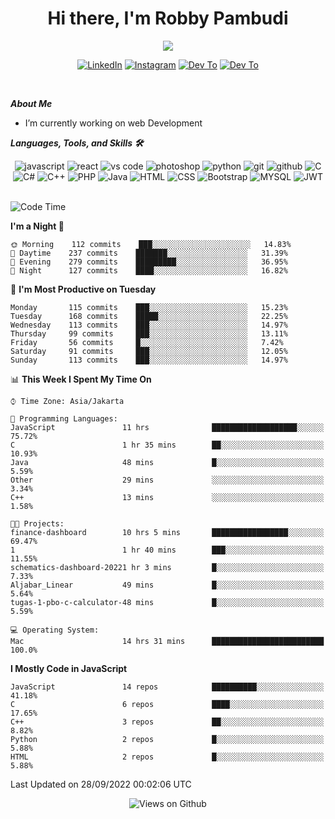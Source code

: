 <div align="center">
   <h1>Hi there, I'm Robby Pambudi </h1>

<img src="https://pronoun.cyou/x/y?subject=He&object=Him&height=20"> 
</div>

<p align='center'>
   <a href="https://www.linkedin.com/in/robbypambudi" target="_blank"><img src="https://img.shields.io/badge/LinkedIn-0077B5?style=for-the-badge&logo=linkedin&logoColor=white" alt="LinkedIn"></a>
   <a href="https://www.instagram.com/robbypambudi" target="_blank"><img src="https://img.shields.io/badge/Instagram-E4405F?style=for-the-badge&logo=instagram&logoColor=white" alt="Instagram"></a>
   <a href="https://dev.to/robbypambudi" target="_blank"><img src="https://img.shields.io/badge/dev.to-0A0A0A?style=for-the-badge&logo=dev.to&logoColor=white" alt="Dev To"></a>
   <a href="https://www.facebook.com/robbyulungpambudi" target="_blank"><img src="https://img.shields.io/badge/Facebook-1877F2?style=for-the-badge&logo=facebook&logoColor=white" alt="Dev To"></a>

</p> <p>
<br>
   
***About Me***
   
- I’m currently working on web Development
 
   
***Languages, Tools, and Skills 🛠***

   <div align="center">
   <img src="https://img.shields.io/badge/JavaScript-F7DF1E?style=for-the-badge&logo=javascript&logoColor=black" alt="javascript" />
      <img src="https://img.shields.io/badge/React-61DAFB?style=for-the-badge&logo=react&logoColor=black" alt="react" />
      <img src="https://img.shields.io/badge/vs%20code-007ACC?style=for-the-badge&logo=visual%20studio%20code&logoColor=white" alt="vs code" />
      <img src="https://img.shields.io/badge/adobe%20photoshop-31A8FF?style=for-the-badge&logo=adobe%20photoshop&logoColor=white" alt="photoshop" />
      <img src="https://img.shields.io/badge/python-3776AB?style=for-the-badge&logo=python&logoColor=white" alt="python" />
      <img src="https://img.shields.io/badge/Git-F05032?style=for-the-badge&logo=git&logoColor=white" alt="git" />
      <img src="https://img.shields.io/badge/GitHub-100000?style=for-the-badge&logo=github&logoColor=white" alt="github" />
      <img src="https://img.shields.io/badge/c-%2300599C.svg?style=for-the-badge&logo=c&logoColor=white" alt="C" />
      <img src="https://img.shields.io/badge/c%23-%23239120.svg?style=for-the-badge&logo=c-sharp&logoColor=white" alt="C#" />
      <img src="https://img.shields.io/badge/c++-%2300599C.svg?style=for-the-badge&logo=c%2B%2B&logoColor=white" alt="C++" />   
      <img src="https://img.shields.io/badge/PHP-777BB4?style=for-the-badge&logo=php&logoColor=white" alt="PHP" />
      <img src="https://img.shields.io/badge/Java-ED8B00?style=for-the-badge&logo=java&logoColor=white" alt="Java"/>
      <img src="https://img.shields.io/badge/HTML5-E34F26?style=for-the-badge&logo=html5&logoColor=white" alt="HTML" />
      <img src="https://img.shields.io/badge/CSS-239120?&style=for-the-badge&logo=css3&logoColor=white" alt ="CSS" />
      <img src="https://img.shields.io/badge/Bootstrap-563D7C?style=for-the-badge&logo=bootstrap&logoColor=white" alt="Bootstrap" />
      <img src="https://img.shields.io/badge/MySQL-00000F?style=for-the-badge&logo=mysql&logoColor=white" alt="MYSQL" />
      <img src="https://img.shields.io/badge/json%20web%20tokens-323330?style=for-the-badge&logo=json-web-tokens&logoColor=pink" alt="JWT" />
      
   </div><br>
   
<!--START_SECTION:waka-->
![Code Time](http://img.shields.io/badge/Code%20Time-53%20hrs%2054%20mins-blue)

**I'm a Night 🦉** 

```text
🌞 Morning    112 commits    ███░░░░░░░░░░░░░░░░░░░░░░   14.83% 
🌆 Daytime    237 commits    ███████░░░░░░░░░░░░░░░░░░   31.39% 
🌃 Evening    279 commits    █████████░░░░░░░░░░░░░░░░   36.95% 
🌙 Night      127 commits    ████░░░░░░░░░░░░░░░░░░░░░   16.82%

```
📅 **I'm Most Productive on Tuesday** 

```text
Monday       115 commits    ███░░░░░░░░░░░░░░░░░░░░░░   15.23% 
Tuesday      168 commits    █████░░░░░░░░░░░░░░░░░░░░   22.25% 
Wednesday    113 commits    ███░░░░░░░░░░░░░░░░░░░░░░   14.97% 
Thursday     99 commits     ███░░░░░░░░░░░░░░░░░░░░░░   13.11% 
Friday       56 commits     █░░░░░░░░░░░░░░░░░░░░░░░░   7.42% 
Saturday     91 commits     ███░░░░░░░░░░░░░░░░░░░░░░   12.05% 
Sunday       113 commits    ███░░░░░░░░░░░░░░░░░░░░░░   14.97%

```


📊 **This Week I Spent My Time On** 

```text
⌚︎ Time Zone: Asia/Jakarta

💬 Programming Languages: 
JavaScript               11 hrs              ███████████████████░░░░░░   75.72% 
C                        1 hr 35 mins        ██░░░░░░░░░░░░░░░░░░░░░░░   10.93% 
Java                     48 mins             █░░░░░░░░░░░░░░░░░░░░░░░░   5.59% 
Other                    29 mins             ░░░░░░░░░░░░░░░░░░░░░░░░░   3.34% 
C++                      13 mins             ░░░░░░░░░░░░░░░░░░░░░░░░░   1.58%

🐱‍💻 Projects: 
finance-dashboard        10 hrs 5 mins       █████████████████░░░░░░░░   69.47% 
1                        1 hr 40 mins        ███░░░░░░░░░░░░░░░░░░░░░░   11.55% 
schematics-dashboard-20221 hr 3 mins         █░░░░░░░░░░░░░░░░░░░░░░░░   7.33% 
Aljabar_Linear           49 mins             █░░░░░░░░░░░░░░░░░░░░░░░░   5.64% 
tugas-1-pbo-c-calculator-48 mins             █░░░░░░░░░░░░░░░░░░░░░░░░   5.59%

💻 Operating System: 
Mac                      14 hrs 31 mins      █████████████████████████   100.0%

```

**I Mostly Code in JavaScript** 

```text
JavaScript               14 repos            ██████████░░░░░░░░░░░░░░░   41.18% 
C                        6 repos             ████░░░░░░░░░░░░░░░░░░░░░   17.65% 
C++                      3 repos             ██░░░░░░░░░░░░░░░░░░░░░░░   8.82% 
Python                   2 repos             █░░░░░░░░░░░░░░░░░░░░░░░░   5.88% 
HTML                     2 repos             █░░░░░░░░░░░░░░░░░░░░░░░░   5.88%

```



 Last Updated on 28/09/2022 00:02:06 UTC
<!--END_SECTION:waka-->

<div align="center">
<img src="https://komarev.com/ghpvc/?username=robbypambudi&color=green" alt="Views on Github" />
</div>

